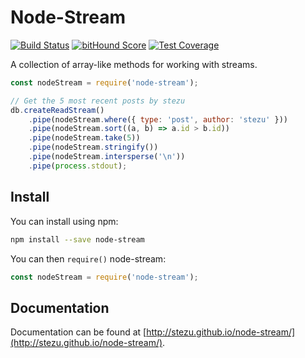 # Node-Stream

[![Build Status][1]][2] [![bitHound Score][3]][4] [![Test Coverage][5]][6]

[1]: https://travis-ci.org/stezu/node-stream.svg?branch=master
[2]: https://travis-ci.org/stezu/node-stream

[3]: https://www.bithound.io/github/stezu/node-stream/badges/score.svg
[4]: https://www.bithound.io/github/stezu/node-stream

[5]: https://coveralls.io/repos/github/stezu/node-stream/badge.svg?branch=master
[6]: https://coveralls.io/github/stezu/node-stream?branch=master

A collection of array-like methods for working with streams.

```js
const nodeStream = require('node-stream');

// Get the 5 most recent posts by stezu
db.createReadStream()
    .pipe(nodeStream.where({ type: 'post', author: 'stezu' }))
    .pipe(nodeStream.sort((a, b) => a.id > b.id))
    .pipe(nodeStream.take(5))
    .pipe(nodeStream.stringify())
    .pipe(nodeStream.intersperse('\n'))
    .pipe(process.stdout);
```

## Install

You can install using npm:

```bash
npm install --save node-stream
```

You can then `require()` node-stream:

```js
const nodeStream = require('node-stream');
```

## Documentation

Documentation can be found at [http://stezu.github.io/node-stream/](http://stezu.github.io/node-stream/).
